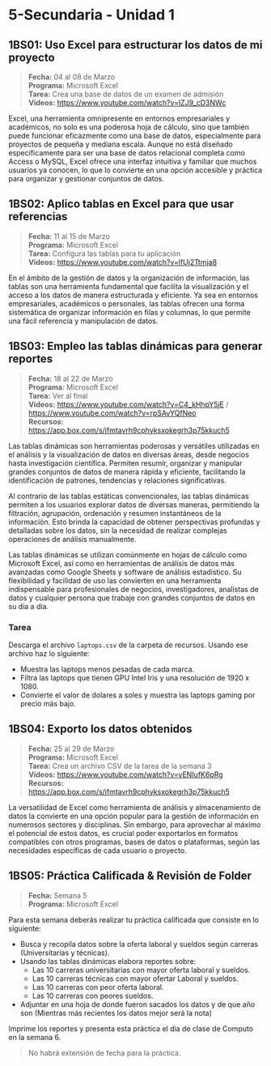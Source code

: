 # 5-Secundaria - Unidad 1

## 1BS01: Uso Excel para estructurar los datos de mi proyecto

> <i class="bi bi-calendar"></i> **Fecha:** 04 al 08 de Marzo<br><i class="bi bi-laptop"></i> **Programa:** Microsoft Excel <br><i class="bi bi-clipboard-check"></i> **Tarea:** Crea una base de datos de un examen de admisión <br><i class="bi bi-youtube txt-red"></i> **Videos:** https://www.youtube.com/watch?v=IZJ9_cD3NWc

Excel, una herramienta omnipresente en entornos empresariales y académicos, no solo es una poderosa hoja de cálculo, sino que también puede funcionar eficazmente como una base de datos, especialmente para proyectos de pequeña y mediana escala. Aunque no está diseñado específicamente para ser una base de datos relacional completa como Access o MySQL, Excel ofrece una interfaz intuitiva y familiar que muchos usuarios ya conocen, lo que lo convierte en una opción accesible y práctica para organizar y gestionar conjuntos de datos.

## 1BS02: Aplico tablas en Excel para que usar referencias

> <i class="bi bi-calendar"></i> **Fecha:** 11 al 15 de Marzo<br><i class="bi bi-laptop"></i> **Programa:** Microsoft Excel <br><i class="bi bi-clipboard-check"></i> **Tarea:** Configura las tablas para tu aplicación <br><i class="bi bi-youtube txt-red"></i> **Videos:** https://www.youtube.com/watch?v=lfUj2Ttmja8

En el ámbito de la gestión de datos y la organización de información, las tablas son una herramienta fundamental que facilita la visualización y el acceso a los datos de manera estructurada y eficiente. Ya sea en entornos empresariales, académicos o personales, las tablas ofrecen una forma sistemática de organizar información en filas y columnas, lo que permite una fácil referencia y manipulación de datos.

## 1BS03: Empleo las tablas dinámicas para generar reportes

> <i class="bi bi-calendar"></i> **Fecha:** 18 al 22 de Marzo<br><i class="bi bi-laptop"></i> **Programa:** Microsoft Excel<br><i class="bi bi-clipboard-check"></i> **Tarea:** Ver al final<br><i class="bi bi-youtube txt-red"></i> **Videos:** https://www.youtube.com/watch?v=C4_kHhpY5jE / https://www.youtube.com/watch?v=rpSAvYQfNeo<br><i class="bi bi-files"></i> **Recursos:** https://app.box.com/s/jfmtavrh9cphyksxokegrh3p75kkuch5


Las tablas dinámicas son herramientas poderosas y versátiles utilizadas en el análisis y la visualización de datos en diversas áreas, desde negocios hasta investigación científica. Permiten resumir, organizar y manipular grandes conjuntos de datos de manera rápida y eficiente, facilitando la identificación de patrones, tendencias y relaciones significativas.

Al contrario de las tablas estáticas convencionales, las tablas dinámicas permiten a los usuarios explorar datos de diversas maneras, permitiendo la filtración, agrupación, ordenación y resumen instantáneos de la información. Esto brinda la capacidad de obtener perspectivas profundas y detalladas sobre los datos, sin la necesidad de realizar complejas operaciones de análisis manualmente.

Las tablas dinámicas se utilizan comúnmente en hojas de cálculo como Microsoft Excel, así como en herramientas de análisis de datos más avanzadas como Google Sheets y software de análisis estadístico. Su flexibilidad y facilidad de uso las convierten en una herramienta indispensable para profesionales de negocios, investigadores, analistas de datos y cualquier persona que trabaje con grandes conjuntos de datos en su día a día.

### Tarea

Descarga el archivo <code>laptops.csv</code> de la carpeta de recursos. Usando ese archivo haz lo siguiente:

- Muestra las laptops menos pesadas de cada marca.
- Filtra las laptops que tienen GPU Intel Iris y una resolución de 1920 x 1080.
- Convierte el valor de dolares a soles y muestra las laptops gaming por precio más bajo.


## 1BS04: Exporto los datos obtenidos

> <i class="bi bi-calendar"></i> **Fecha:** 25 al 29 de Marzo<br><i class="bi bi-laptop"></i> **Programa:** Microsoft Excel<br><i class="bi bi-clipboard-check"></i> **Tarea:** Crea un archivo CSV de la tarea de la semana 3<br><i class="bi bi-youtube txt-red"></i> **Videos:** https://www.youtube.com/watch?v=yENIufK6pRg<br><i class="bi bi-files"></i> **Recursos:** https://app.box.com/s/jfmtavrh9cphyksxokegrh3p75kkuch5

La versatilidad de Excel como herramienta de análisis y almacenamiento de datos la convierte en una opción popular para la gestión de información en numerosos sectores y disciplinas. Sin embargo, para aprovechar al máximo el potencial de estos datos, es crucial poder exportarlos en formatos compatibles con otros programas, bases de datos o plataformas, según las necesidades específicas de cada usuario o proyecto.

## 1BS05: Práctica Calificada & Revisión de Folder

> <i class="bi bi-calendar"></i> **Fecha:** Semana 5<br><i class="bi bi-laptop"></i> **Programa:** Microsoft Excel

Para esta semana deberás realizar tu práctica calificada que consiste en lo siguiente:

- Busca y recopila datos sobre la oferta laboral y sueldos según carreras (Universitarias y técnicas).
- Usando las tablas dinámicas elabora reportes sobre:
    - Las 10 carreras universitarias con mayor oferta laboral y sueldos.
    - Las 10 carreras técnicas con mayor ofertar Laboral y sueldos.
    - Las 10 carreras con peor oferta laboral.
    - Las 10 carreras con peores sueldos.
- Adjuntar en una hoja de donde fueron sacados los datos y de que año son (Mientras más recientes los datos mejor será la nota)

Imprime los reportes y presenta esta práctica el día de clase de Computo en la semana 6.

> No habrá extensión de fecha para la práctica.
